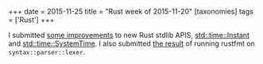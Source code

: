 +++
date = 2015-11-25
title = "Rust week of 2015-11-20"
[taxonomies]
tags = ['Rust']
+++

I submitted [some improvements] to new Rust stdlib APIS,
[std::time::Instant] and [std::time::SystemTime]. I also submitted [the
result] of running rustfmt on `syntax::parser::lexer`.

  [some improvements]: https://github.com/rust-lang/rust/pull/30061
  [std::time::Instant]: https://doc.rust-lang.org/nightly/std/time/struct.Instant.html
  [std::time::SystemTime]: https://doc.rust-lang.org/nightly/std/time/struct.SystemTime.html
  [the result]: https://github.com/rust-lang/rust/pull/30065
